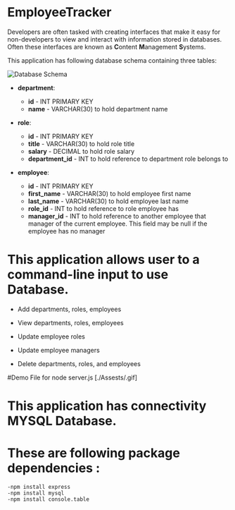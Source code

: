 # EmployeeTracker

Developers are often tasked with creating interfaces that make it easy for non-developers to view and interact with information stored in databases. Often these interfaces are known as **C**ontent **M**anagement **S**ystems.


This application has following database schema containing three tables:

![Database Schema](Assets/schema.png)

* **department**:

  * **id** - INT PRIMARY KEY
  * **name** - VARCHAR(30) to hold department name

* **role**:

  * **id** - INT PRIMARY KEY
  * **title** -  VARCHAR(30) to hold role title
  * **salary** -  DECIMAL to hold role salary
  * **department_id** -  INT to hold reference to department role belongs to

* **employee**:

  * **id** - INT PRIMARY KEY
  * **first_name** - VARCHAR(30) to hold employee first name
  * **last_name** - VARCHAR(30) to hold employee last name
  * **role_id** - INT to hold reference to role employee has
  * **manager_id** - INT to hold reference to another employee that manager of the current employee. This field may be null if the employee has no manager
  
# This application allows user to  a command-line input to use Database.

  * Add departments, roles, employees

  * View departments, roles, employees

  * Update employee roles

  * Update employee managers

  * Delete departments, roles, and employees


#Demo File for node server.js
[./Assests/.gif]

# This application has connectivity MYSQL Database.

# These are following package dependencies :
    -npm install express
    -npm install mysql
    -npm install console.table
    